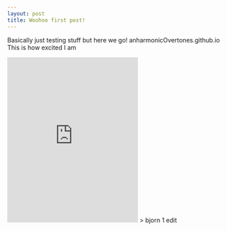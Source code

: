 ```yaml
---
layout: post
title: Woohoo first post!
---
```


Basically just testing stuff but here we go!
anharmonicOvertones.github.io
This is how excited I am
<iframe src="https://embed.spotify.com/?uri=spotify%3Atrack%3A6ZJfYrvOZ02FrfVEkbdoHC" width="300" height="380" frameborder="0" allowtransparency="true"></iframe>
> bjorn
1 edit
